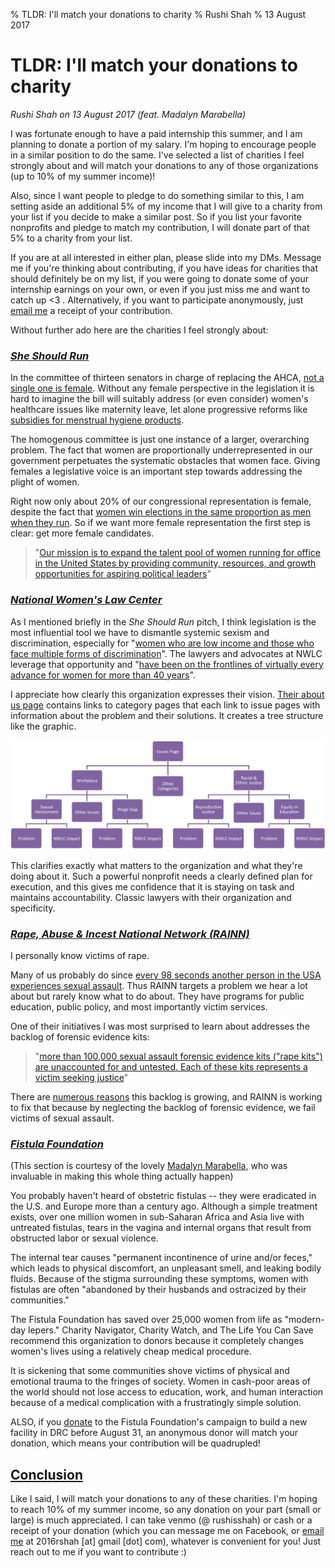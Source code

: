 % TLDR: I'll match your donations to charity
% Rushi Shah
% 13 August 2017

# TLDR: I'll match your donations to charity
*Rushi Shah on 13 August 2017 (feat. Madalyn Marabella)*
<!-- ### Started: 22 July 2017 -->

<link href="https://afeld.github.io/emoji-css/emoji.css" rel="stylesheet">

I was fortunate enough to have a paid internship this summer, and I am planning to donate a portion of my salary. I'm hoping to encourage people in a similar position to do the same. I've selected a list of charities I feel strongly about and will match your donations to any of those organizations (up to 10% of my summer income)! 

Also, since I want people to pledge to do something similar to this, I am setting aside an additional 5% of my income that I will give to a charity from your list if you decide to make a similar post. So if you list your favorite nonprofits and pledge to match my contribution, I will donate part of that 5% to a charity from your list.

If you are at all interested in either plan, please slide into my DMs. Message me if you're thinking about contributing, if you have ideas for charities that should definitely be on my list, if you were going to donate some of your internship earnings on your own, or even if you just miss me and want to catch up <3 . Alternatively, if you want to participate anonymously, just [email me](mailto:2016rshah@gmail.com) a receipt of your contribution. 

<!-- For my list of charities + rationale for each one check out rshah.org/blog/posts/charity-donations-2017-summer.html. Spoiler alert: the charities are She Should Run, National Women's Law Center, Rape, Abuse & Incest National Network, and Fistula Foundation. 

I am very blessed to be able to make this post and I acknowledge that not everybody has the same privilege I do. But the fact that I am in the position to contribute to charity is why I felt I needed to make this post. 

Also shameless plug -- I would really appreciate if you could like/share this post! The more people who participate, the more money will go towards causes we care about :)
 -->
Without further ado here are the charities I feel strongly about:


<!-- ## <u>Helping the good become great</u> -->

### *[She Should Run](http://www.sheshouldrun.org/)*

In the committee of thirteen senators in charge of replacing the AHCA, [not a single one is female](https://www.nytimes.com/2017/05/08/us/politics/women-health-care-senate.html?_r=0). Without any female perspective in the legislation it is hard to imagine the bill will suitably address (or even consider) women's healthcare issues like maternity leave, let alone progressive reforms like [subsidies for menstrual hygiene products](https://www.theguardian.com/commentisfree/2014/aug/11/free-tampons-cost-feminine-hygiene-products). 

The homogenous committee is just one instance of a larger, overarching problem. The fact that women are proportionally underrepresented in our government perpetuates the systematic obstacles that women face. Giving females a legislative voice is an important step towards addressing the plight of women.  

Right now only about 20% of our congressional representation is female, despite the fact that [women win elections in the same proportion as men when they run](https://www.politicalparity.org/research-inventory/women-candidates-and-their-campaigns/). So if we want more female representation the first step is clear: get more female candidates.

> "[Our mission is to expand the talent pool of women running for office in the United States by providing community, resources, and growth opportunities for aspiring political leaders](http://www.sheshouldrun.org/)"

<!-- ## <u>Helping the ok become good</u> -->

### *[National Women's Law Center](https://nwlc.org/issues/)*

As I mentioned briefly in the *She Should Run* pitch, I think legislation is the most influential tool we have to dismantle systemic sexism and discrimination, especially for "[women who are low income and those who face multiple forms of discrimination](https://nwlc.org/)". The lawyers and advocates at NWLC leverage that opportunity and "[have been on the frontlines of virtually every advance for women for more than 40 years](https://nwlc.org/)". 

I appreciate how clearly this organization expresses their vision. [Their about us page](https://nwlc.org/issues/) contains links to category pages that each link to issue pages with information about the problem and their solutions. It creates a tree structure like the graphic. 

<img style="" src='../resources/charity_match_2017/NWLC.png' />

This clarifies exactly what matters to the organization and what they're doing about it. Such a powerful nonprofit needs a clearly defined plan for execution, and this gives me confidence that it is staying on task and maintains accountability. Classic lawyers with their organization and specificity.


<!-- ## <u>Helping the bad become ok</u> -->

### *[Rape, Abuse & Incest National Network (RAINN)](https://www.rainn.org/)*

I personally know victims of rape. 

Many of us probably do since [every 98 seconds another person in the USA experiences sexual assault](https://www.rainn.org/statistics). Thus RAINN targets a problem we hear a lot about but rarely know what to do about. They have programs for public education, public policy, and most importantly victim services. 

One of their initiatives I was most surprised to learn about addresses the backlog of forensic evidence kits:

> "[more than 100,000 sexual assault forensic evidence kits ("rape kits") are unaccounted for and untested. Each of these kits represents a victim seeking justice](https://everykitcounts.org/)"

There are [numerous reasons](https://www.rainn.org/articles/addressing-rape-kit-backlog) this backlog is growing, and RAINN is working to fix that because by neglecting the backlog of forensic evidence, we fail victims of sexual assault.


### *[Fistula Foundation](https://www.thelifeyoucansave.org/Where-to-Donate/Fistula-Foundation)*

(This section is courtesy of the lovely [Madalyn Marabella](https://www.linkedin.com/in/madalyn-marabella-8a6658129), who was invaluable in making this whole thing actually happen)

You probably haven't heard of obstetric fistulas -- they were eradicated in the U.S. and Europe more than a century ago. Although a simple treatment exists, over one million women in sub-Saharan Africa and Asia live with untreated fistulas, tears in the vagina and internal organs that result from obstructed labor or sexual violence.
 
The internal tear causes "permanent incontinence of urine and/or feces," which leads to physical discomfort, an unpleasant smell, and leaking bodily fluids. Because of the stigma surrounding these symptoms, women with fistulas are often "abandoned by their husbands and ostracized by their communities."
 
The Fistula Foundation has saved over 25,000 women from life as "modern-day lepers." Charity Navigator, Charity Watch, and The Life You Can Save recommend this organization to donors because it completely changes women's lives using a relatively cheap medical procedure.
 
It is sickening that some communities shove victims of physical and emotional trauma to the fringes of society. Women in cash-poor areas of the world should not lose access to education, work, and human interaction because of a medical complication with a frustratingly simple solution.

ALSO, if you [donate](https://fundraise.fistulafoundation.org/campaign/heal-hospital-august-2017/c134408) to the Fistula Foundation's campaign to build a new facility in DRC before August 31, an anonymous donor will match your donation, which means your contribution will be quadrupled!

## <u>Conclusion</u>

Like I said, I will match your donations to any of these charities. I'm hoping to reach 10% of my summer income, so any donation on your part (small or large) is much appreciated. I can take venmo (@ rushisshah) or cash or a receipt of your donation (which you can message me on Facebook, or <a href="mailto:2016rshah@gmail.com">email me</a> at 2016rshah [at] gmail [dot] com), whatever is convenient for you! Just reach out to me if you want to contribute :)
